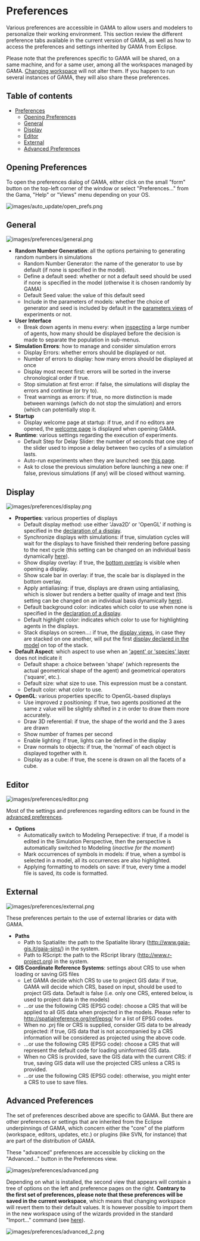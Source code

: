 
# Preferences

Various preferences are accessible in GAMA to allow users and modelers to personalize their working environment. This section review the different preference tabs available in the current version of GAMA, as well as how to access the preferences and settings inherited by GAMA from Eclipse.

Please note that the preferences specific to GAMA will be shared, on a same machine, and for a same user, among all the workspaces managed by GAMA. [Changing workspace](G__ChangingWorkspace) will not alter them. If you happen to run several instances of GAMA, they will also share these preferences.


## Table of contents 

* [Preferences](#preferences)
	* [Opening Preferences](#opening-preferences)
	* [General](#general)
	* [Display](#display)
	* [Editor](#editor)
	* [External](#external)
	* [Advanced Preferences](#advanced-preferences)



## Opening Preferences
To open the preferences dialog of GAMA, either click on the small "form" button on the top-left corner of the window or select "Preferences…" from the Gama, "Help" or "Views" menu depending on your OS.

![images/auto_update/open_prefs.png](images/auto_update/open_prefs.png)


## General

![images/preferences/general.png](images/preferences/general.png)

  * **Random Number Generation**: all the options pertaining to generating random numbers in simulations
    * Random Number Generator: the name of the generator to use by default (if none is specified in the model).
    * Define a default seed: whether or not a default seed should be used if none is specified in the model  (otherwise it is chosen randomly by GAMA)
    * Default Seed value: the value of this default seed
    * Include in the parameters of models: whether the choice of generator and seed is included by default in the [parameters views](G__ParametersView) of experiments or not.
  * **User Interface**
    * Break down agents in menu every: when [inspecting](G__InspectorsAndMonitors) a large number of agents, how many should be displayed before the decision is made to separate the population in sub-menus.
  * **Simulation Errors**: how to manage and consider simulation errors
    * Display Errors: whether errors should be displayed or not.
    * Number of errors to display: how many errors should be displayed at once
    * Display most recent first: errors will be sorted in the inverse chronological order if true.
    * Stop simulation at first error: if false, the simulations will display the errors and continue (or try to).
    * Treat warnings as errors: if true, no more distinction is made between warnings (which do not stop the simulation) and errors (which can potentially stop it.
  * **Startup**
    * Display welcome page at startup: if true, and if no editors are opened, the [welcome page](G__Launching#Welcome_Page) is displayed when opening GAMA.
  * **Runtime**: various settings regarding the execution of experiments.
    * Default Step for Delay Slider: the number of seconds that one step of the slider used to impose a delay between two cycles of a simulation lasts.
    * Auto-run experiments when they are launched: see [this page](G__LaunchingExperiments#Running_Experiments_Automatically).
    * Ask to close the previous simulation before launching a new one: if false, previous simulations (if any) will be closed without warning.




## Display

![images/preferences/display.png](images/preferences/display.png)

  * **Properties**: various properties of displays
    * Default display method: use either 'Java2D' or 'OpenGL' if nothing is specified in the [declaration of a display](G__DefiningDisplays).
    * Synchronize displays with simulations: if true, simulation cycles will wait for the displays to have finished their rendering before passing to the next cycle (this setting can be changed on an individual basis dynamically [here](G__Displays)).
    * Show display overlay: if true, the [bottom overlay](G__Displays) is visible when opening a display.
    * Show scale bar in overlay: if true, the scale bar is displayed in the bottom overlay.
    * Apply antialiasing: if true, displays are drawn using antialiasing, which is slower but renders a better quality of image and text (this setting can be changed on an individual basis dynamically [here](G__Displays)).
    * Default background color: indicates which color to use when none is specified in the [declaration of a display](G__DefiningDisplays).
    * Default highlight color: indicates which color to use for highlighting agents in the displays.
    * Stack displays on screen…: if true, the [display views](G__Displays), in case they are stacked on one another, will put the first [display declared in the model](G__DefiningDisplays) on top of the stack.
  * **Default Aspect**: which aspect to use when an ['agent' or 'species' layer](G__DefiningOtherLayers) does not indicate it
    * Default shape: a choice between 'shape' (which represents the actual geometrical shape of the agent) and geometrical operators ('square', etc.).
    * Default size: what size to use. This expression must be a constant.
    * Default color: what color to use.
  * **OpenGL**: various properties specific to OpenGL-based displays
    * Use improved z positioning: if true, two agents positioned at the same z value will be slightly shifted in z in order to draw them more accurately.
    * Draw 3D referential: if true, the shape of the world and the 3 axes are drawn
    * Show number of frames per second
    * Enable lighting: if true, lights can be defined in the display
    * Draw normals to objects: if true, the 'normal' of each object is displayed together with it.
    * Display as a cube: if true, the scene is drawn on all the facets of a cube.



## Editor

![images/preferences/editor.png](images/preferences/editor.png)


Most of the settings and preferences regarding editors can be found in the [advanced preferences](#Advanced_Preferences).

  * **Options**
    * Automatically switch to Modeling Persepective: if true, if a model is edited in the Simulation Perspective, then the perspective is automatically switched to Modeling (_inactive for the moment_)
    * Mark occurrences of symbols in models: if true, when a symbol is selected in a model, all its occurrences are also highlighted.
    * Applying formatting to models on save: if true, every time a model file is saved, its code is formatted.



## External

![images/preferences/external.png](images/preferences/external.png)


These preferences pertain to the use of external libraries or data with GAMA.

  * **Paths**
    * Path to Spatialite: the path to the Spatialite library (http://www.gaia-gis.it/gaia-sins/) in the system.
    * Path to RScript: the path to the RScript library (http://www.r-project.org) in the system.
  * **GIS Coordinate Reference Systems**: settings about CRS to use when loading or saving GIS files
    * Let GAMA decide which CRS to use to project GIS data: if true, GAMA will decide which CRS, based on input, should be used to project GIS data. Default is false (i.e. only one CRS, entered below, is used to project data in the models)
    * …or use the following CRS (EPSG code): choose a CRS that will be applied to all GIS data when projected in the models. Please refer to http://spatialreference.org/ref/epsg/ for a list of EPSG codes.
    * When no .prj file or CRS is supplied, consider GIS data to be already projected: if true, GIS data that is not accompanied by a CRS information will be considered as projected using the above code.
    * ...or use the following CRS (EPSG code): choose a CRS that will represent the default code for loading uninformed GIS data.
    * When no CRS is provided, save the GIS data with the current CRS: if true, saving GIS data will use the projected CRS unless a CRS is provided.
    * ...or use the following CRS (EPSG code): otherwise, you might enter a CRS to use to save files.




## Advanced Preferences

The set of preferences described above are specific to GAMA. But there are other preferences or settings that are inherited from the Eclipse underpinnings of GAMA, which concern either the "core" of the platform (workspace, editors, updates, etc.) or plugins (like SVN, for instance) that are part of the distribution of GAMA.

These "advanced" preferences are accessible by clicking on the "Advanced…" button in the Preferences view.

![images/preferences/advanced.png](images/preferences/advanced.png)


Depending on what is installed, the second view that appears will contain a tree of options on the left and preference pages on the right. **Contrary to the first set of preferences, please note that these preferences will be saved in the current workspace**, which means that changing workspace will revert them to their default values. It is however possible to import them in the new workspace using of the wizards provided in the standard "Import…" command (see [here](G__ImportingModels)).

![images/preferences/advanced_2.png](images/preferences/advanced_2.png)
